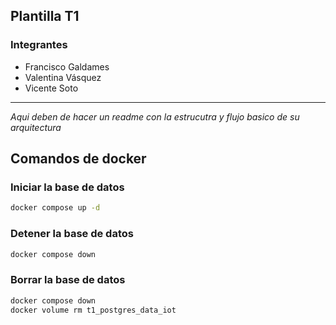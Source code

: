 ## Plantilla T1

### Integrantes

- Francisco Galdames
- Valentina Vásquez
- Vicente Soto

---



_Aqui deben de hacer un readme con la estrucutra y flujo basico de su arquitectura_


## Comandos de docker


### Iniciar la base de datos

```bash
docker compose up -d
```

### Detener la base de datos

```bash
docker compose down
```

### Borrar la base de datos

```bash
docker compose down 
docker volume rm t1_postgres_data_iot
```
